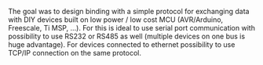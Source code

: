 The goal was to design binding with a simple protocol for exchanging data with DIY devices built on low power / low cost MCU (AVR/Arduino, Freescale, Ti MSP, ...). For this is ideal to use serial port communication with possibility to use RS232 or RS485 as well (multiple devices on one bus is huge advantage). For devices connected to ethernet possibility to use TCP/IP connection on the same protocol.
